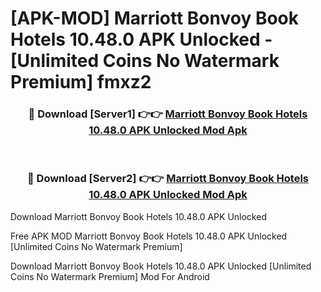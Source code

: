 # [APK-MOD] Marriott Bonvoy  Book Hotels 10.48.0 APK Unlocked - [Unlimited Coins No Watermark Premium] fmxz2



<div align="center">
<h3>🔴 Download [Server1] 👉👉 <a href="https://momento.my/?title=Marriott_Bonvoy__Book_Hotels_10.48.0_APK_Unlocked">Marriott Bonvoy  Book Hotels 10.48.0 APK Unlocked Mod Apk</a></h3><br>

<h3>🔴 Download [Server2] 👉👉 <a href="https://momento.my/?title=Marriott_Bonvoy__Book_Hotels_10.48.0_APK_Unlocked">Marriott Bonvoy  Book Hotels 10.48.0 APK Unlocked Mod Apk</a></h3>
</div>



Download Marriott Bonvoy  Book Hotels 10.48.0 APK Unlocked 

Free APK MOD Marriott Bonvoy  Book Hotels 10.48.0 APK Unlocked [Unlimited Coins No Watermark Premium]

Download Marriott Bonvoy  Book Hotels 10.48.0 APK Unlocked [Unlimited Coins No Watermark Premium] Mod For Android
